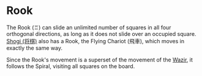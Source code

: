 # Rook

The Rook (&#x2656;) can slide an unlimited number of squares in all
four orthogonal directions, as long as it does not slide over an
occupied square. [Shogi (&#x5c06;&#x68cb;)](#wiki:Shogi) also has
a Rook, the Flying Chariot (&#x98db;&#x8eca;), which moves in exactly
the same way.

Since the Rook's movement is a superset of the movement of the
[Wazir](wazir.html), it follows the Spiral, visiting all squares
on the board.
